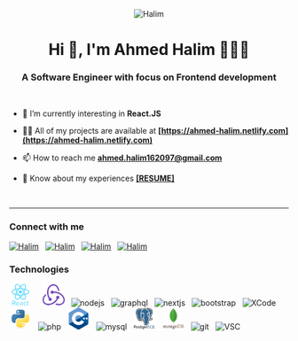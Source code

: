 <center>
<img src="https://komarev.com/ghpvc/?username=Ahmed-Halim&label=Profile%20views&color=0e75b6&style=flat" alt="Halim" />

# Hi 👋, I'm Ahmed Halim 👨🏻‍💻
### A Software Engineer with focus on Frontend development
</center>
<br>

- 🌱 I’m currently interesting in **React.JS**

- 👨‍💻 All of my projects are available at **[https://ahmed-halim.netlify.com](https://ahmed-halim.netlify.com)**

- 📫 How to reach me **ahmed.halim162097@gmail.com**

- 📄 Know about my experiences **[[RESUME]]()**
<br>
<hr>

### Connect with me

<a href="https://www.linkedin.com/in/ahmed-abdelhaleem-65032b157/" target="blank"><img src="https://play-lh.googleusercontent.com/kMofEFLjobZy_bCuaiDogzBcUT-dz3BBbOrIEjJ-hqOabjK8ieuevGe6wlTD15QzOqw" alt="Halim" height="30" /></a> &nbsp;
<a href="mailto:ahmed.halim162097@gmail.com" target="blank"><img src="https://www.pngall.com/wp-content/uploads/12/Gmail-Logo-PNG.png" alt="Halim" height="30" /></a> &nbsp;
<a href="https://twitter.com/halim162097" target="blank"><img src="https://upload.wikimedia.org/wikipedia/commons/thumb/4/4f/Twitter-logo.svg/934px-Twitter-logo.svg.png" alt="Halim" height="30" /></a> &nbsp;
<a href="https://discordapp.com/users/Halim#7073" target="blank"><img src="https://logos-world.net/wp-content/uploads/2020/12/Discord-Logo.png" alt="Halim" height="30" /></a> &nbsp;
<br>

### Technologies

<img src="https://raw.githubusercontent.com/devicons/devicon/master/icons/react/react-original-wordmark.svg" alt="react" height="40"/> &nbsp; &nbsp;
<img src="https://raw.githubusercontent.com/devicons/devicon/master/icons/redux/redux-original.svg" alt="redux" height="40"/> &nbsp;
<img src="https://raw.githubusercontent.com/dustin100/dustin100/master/assests/nodejs-original.svg" alt="nodejs" height="40"/> &nbsp;
<img src="https://upload.wikimedia.org/wikipedia/commons/thumb/1/17/GraphQL_Logo.svg/1200px-GraphQL_Logo.svg.png" alt="graphql" height="40"/> &nbsp;
<img src="https://upload.wikimedia.org/wikipedia/commons/thumb/8/8e/Nextjs-logo.svg/1200px-Nextjs-logo.svg.png" alt="nextjs" height="40"/> &nbsp;
<img src="https://gitlab.com/uploads/-/system/project/avatar/6731866/bootstrap-stack.png" alt="bootstrap" height="40"/> &nbsp;
<img src="https://mui.com/static/logo.png" alt="XCode" height="40"/> &nbsp;
<img src="https://raw.githubusercontent.com/devicons/devicon/master/icons/python/python-original.svg" alt="python" height="40"/> &nbsp;
<img src="https://www.entropywins.wtf/blog/wp-content/uploads/2018/10/php-1.png" alt="php" height="40"/> &nbsp;
<img src="https://raw.githubusercontent.com/devicons/devicon/master/icons/cplusplus/cplusplus-original.svg" alt="cplusplus" height="40"/> &nbsp;
<img src="https://halim.netlify.app/img/mysql.png" alt="mysql" height="40"/> &nbsp;
<img src="https://raw.githubusercontent.com/devicons/devicon/master/icons/postgresql/postgresql-original-wordmark.svg" alt="postgresql" height="40"/> &nbsp;
<img src="https://raw.githubusercontent.com/devicons/devicon/master/icons/mongodb/mongodb-original-wordmark.svg" alt="mongodb" height="40"/> &nbsp;
<img src="https://www.vectorlogo.zone/logos/git-scm/git-scm-icon.svg" alt="git" height="40"/> &nbsp;
<img src="https://upload.wikimedia.org/wikipedia/commons/thumb/9/9a/Visual_Studio_Code_1.35_icon.svg/2048px-Visual_Studio_Code_1.35_icon.svg.png" alt="VSC" height="40"/> &nbsp;
